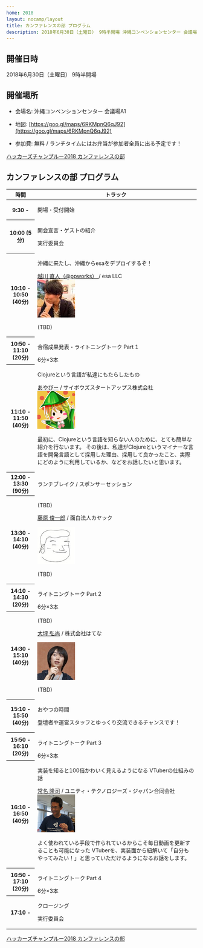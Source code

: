 ```yaml
---
home: 2018
layout: nocamp/layout
title: カンファレンスの部 プログラム
description: 2018年6月30日（土曜日） 9時半開場 沖縄コンベンションセンター 会議場A1
---
```


<i class="fa fa-calendar"></i> 開催日時
--------------------------------------------------------------------------------

2018年6月30日（土曜日） 9時半開場

<i class="fa fa-map-marker"></i> 開催場所
--------------------------------------------------------------------------------

- 会場名: 沖縄コンベンションセンター 会議場A1

- 地図:  [https://goo.gl/maps/6RKMpnQ6qJ92](https://goo.gl/maps/6RKMpnQ6qJ92)

- 参加費: 無料 / ランチタイムにはお弁当が参加者全員に出る予定です！

<a class="doorkeeper-registration-widget" href="https://hackers-champloo.doorkeeper.jp/events/74338">ハッカーズチャンプルー2018 カンファレンスの部</a><script src="https://widgets.doorkeeper.jp/w/widget.js"></script>

<i class="fa fa-list-alt"></i> カンファレンスの部 プログラム
--------------------------------------------------------------------------------

<div id="schedule">
  <table>
    <thead>
      <tr>
        <th>時間</th>
        <th>トラック</th>
      </tr>
    </thead>
    <tbody>
      <tr>
        <th>9:30 -</th>
        <td><p class="track-title">開場・受付開始</p></td>
      </tr>
      <tr>
        <th>10:00 (5分)</th>
        <td>
          <p class="track-title">開会宣言・ゲストの紹介</p>
          <p class="track-speaker">実行委員会</p>
        </td>
      </tr>
      <tr>
        <th>10:10 - 10:50 (40分)</th>
        <td>
          <p class="track-title">沖縄に来たし、沖縄からesaをデプロイするぞ！</p>
          <p class="track-speaker">
            <a href="https://twitter.com/ppworks" target="_blank">越川 直人（@ppworks）
</a> / esa LLC<br/>
            <a href="https://twitter.com/ppworks" target="_blank">
              <img class="speaker-photo" src="/img/2018/speakers/ppworks.jpg" />
            </a>
            </p>
            <p class="track-description">
            (TBD)
            </p>
        </td>
      </tr>
      <tr>
        <th>10:50 - 11:10 (20分)</th>
        <td>
            <p class="track-title">合宿成果発表・ライトニングトーク Part 1</p>6分×3本<br />
        </td>
      </tr>
      <tr>
        <th>11:10 - 11:50 (40分)</th>
        <td>
          <p class="track-title">Clojureという言語が私達にもたらしたもの</p>
          <p class="track-speaker">
            <a href="https://twitter.com/_ayato_p" target="_blank">あやぴー</a> / サイボウズスタートアップス株式会社
            <br/>
            <a href="https://twitter.com/_ayato_p" target="_blank">
              <img class="speaker-photo" src="/img/2018/speakers/ayato_p.png" />
            </a>
          </p>
          <p class="track-description">
          最初に、Clojureという言語を知らない人のために、とても簡単な紹介を行ないます。
その後は、私達がClojureというマイナーな言語を開発言語として採用した理由、採用して良かったこと、実際にどのように利用しているか、などをお話したいと思います。
          </p>
        </td>
      </tr>
      <tr class="track-break">
        <th>12:00 - 13:30 (90分)</th>
        <td><p class="track-title"><i class="fa fa-cutlery"></i> ランチブレイク / スポンサーセッション</p></td>
      </tr>
      <tr>
        <th>13:30 - 14:10 (40分)</th>
        <td>
          <p class="track-title">(TBD)</p>
          <p class="track-speaker">
            <p><a href="https://sfujiwara.hatenablog.com/" target="_blank">藤原 俊一郎</a> / 面白法人カヤック</p>
            <a href="https://sfujiwara.hatenablog.com/" target="_blank">
                <img class="speaker-photo" src="/img/2018/speakers/sfujiwara.jpg" />
            </a>
          </p>
          <p class="track-description">
          (TBD)
          </p>
        </td>
      </tr>
      <tr>
        <th>14:10 - 14:30 (20分)</th>
        <td>
            <p class="track-title">ライトニングトーク Part 2</p>6分×3本<br />
        </td>
      </tr>
      <tr>
        <th>14:30 - 15:10 (40分)</th>
        <td>
          <p class="track-title">(TBD)</p>
          <p class="track-speaker">
            <p><a href="https://motemen.hatenablog.com/" target="_blank">大坪 弘尚</a> / 株式会社はてな</p>
            <a href="https://motemen.hatenablog.com/" target="_blank">
                <img class="speaker-photo" src="/img/2018/speakers/motemen.jpg" />
            </a>
          </p>
          <p class="track-description">
          (TBD)
          </p>
        </td>
      </tr>
      <tr class="track-break">
        <th>15:10 - 15:50 (40分)</th>
        <td>
          <p class="track-title"><i class="fa fa-coffee"></i> おやつの時間</p>
          <p class="track-speaker">
          登壇者や運営スタッフとゆっくり交流できるチャンスです！
          </p>
        </td>
      </tr>
      <tr>
        <th>15:50 - 16:10 (20分)</th>
        <td>
            <p class="track-title">ライトニングトーク Part 3</p>6分×3本<br />
        </td>
      </tr>
      <tr>
        <th>16:10 - 16:50 (40分)</th>
        <td>
          <p class="track-title">実装を知ると100倍かわいく見えるようになる VTuberの仕組みの話</p>
          <p class="track-speaker">
            <a href="https://twitter.com/takashijona/" target="_blank">常名 隆司</a> / ユニティ・テクノロジーズ・ジャパン合同会社
            <br/>
            <a href="https://twitter.com/takashijona/" target="_blank">
              <img class="speaker-photo" src="/img/2018/speakers/takashijona.png" />
            </a>
            </p>
            <p class="track-description">
            よく使われている手段で作られているからこそ毎日動画を更新することも可能になった VTuberを、実装面から紐解いて「自分もやってみたい！」と思っていただけるようになるお話をします。
            </p>
        </td>
      </tr>
      <tr>
        <th>16:50 - 17:10 (20分)</th>
        <td>
            <p class="track-title">ライトニングトーク Part 4</p>6分×3本<br />
        </td>
      </tr>
      <tr>
        <th>17:10 -</th>
        <td>
          <p class="track-title">クロージング</p>
          <p class="track-speaker">実行委員会</p>
        </td>
      </tr>
    </tbody>
  </table>
</div>

<a class="doorkeeper-registration-widget" href="https://hackers-champloo.doorkeeper.jp/events/74338">ハッカーズチャンプルー2018 カンファレンスの部</a><script src="https://widgets.doorkeeper.jp/w/widget.js"></script>
